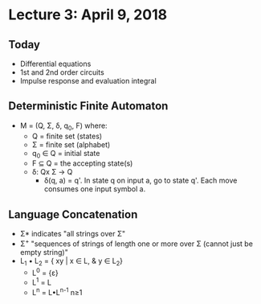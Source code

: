# Lecture 3: April 9, 2018
## Today
* Differential equations
* 1st and 2nd order circuits
* Impulse response and evaluation integral
## Deterministic Finite Automaton
* M = (Q, Σ, δ, q<sub>0</sub>, F) where:
  * Q = finite set (states)
  * Σ = finite set (alphabet)
  * q<sub>0</sub> ∈ Q = initial state
  * F ⊆ Q = the accepting state(s)
  * δ: Qx Σ → Q
    * δ(q, a) = q'. In state q on input a, go to state q'. Each move consumes one input symbol a.
## Language Concatenation
* Σ* indicates "all strings over Σ"
* Σ<sup>+</sup> "sequences of strings of length one or more over Σ (cannot just be empty string)"
* L<sub>1</sub> • L<sub>2</sub> = { xy | x ∈ L, & y ∈ L<sub>2</sub>}
  * L<sup>0</sup> = {ε}
  * L<sup>1</sup> = L
  * L<sup>n</sup> = L•L<sup>n-1</sup> n≥1 
